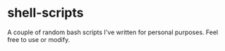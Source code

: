# shell-scripts
A couple of random bash scripts I've written for personal purposes. Feel free to use or modify.
